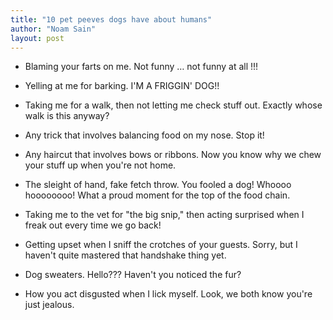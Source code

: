 ```yaml
---
title: "10 pet peeves dogs have about humans"
author: "Noam Sain"
layout: post
---
```


- Blaming your farts on me. Not funny … not funny at all !!!

- Yelling at me for barking. I'M A FRIGGIN' DOG!!

- Taking me for a walk, then not letting me check stuff out. Exactly whose walk is this anyway?

- Any trick that involves balancing food on my nose. Stop it!

- Any haircut that involves bows or ribbons. Now you know why we chew your stuff up when you're not home.

- The sleight of hand, fake fetch throw. You fooled a dog! Whoooo hoooooooo! What a proud moment for the top of the food chain.

- Taking me to the vet for "the big snip," then acting surprised when I freak out every time we go back!

- Getting upset when I sniff the crotches of your guests. Sorry, but I haven't quite mastered that handshake thing yet.

- Dog sweaters. Hello??? Haven't you noticed the fur?

- How you act disgusted when I lick myself. Look, we both know you're just jealous.
